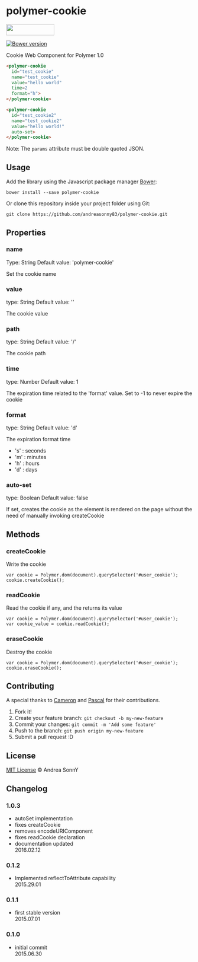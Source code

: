 # polymer-cookie

<img src="http://benschwarz.github.io/bower-badges/badge@2x.png" width="130" height="30">

[![Bower version](https://badge.fury.io/bo/polymer-cookie.svg)](https://badge.fury.io/bo/polymer-cookie)

Cookie Web Component for Polymer 1.0

```html
<polymer-cookie
  id="test_cookie"
  name="test_cookie"
  value="hello world"
  time=2
  format="h">
</polymer-cookie>

<polymer-cookie
  id="test_cookie2"
  name="test_cookie2"
  value="hello world!"
  auto-set>
</polymer-cookie>
```

Note: The `params` attribute must be double quoted JSON.

## Usage

Add the library using the Javascript package manager [Bower](http://bower.io/):

    bower install --save polymer-cookie

Or clone this repository inside your project folder using Git:

    git clone https://github.com/andreasonny83/polymer-cookie.git

## Properties

### name

Type: String
Default value: 'polymer-cookie'

Set the cookie name

### value

type: String
Default value: ''

The cookie value

### path

type: String
Default value: '/'

The cookie path

### time

type: Number
Default value: 1

The expiration time related to the 'format' value.
Set to -1 to never expire the cookie

### format

type: String
Default value: 'd'

The expiration format time
* 's' : seconds
* 'm' : minutes
* 'h' : hours
* 'd' : days

### auto-set

type: Boolean
Default value: false

If set, creates the cookie as the element is rendered on the page without the need of manually invoking createCookie

## Methods

### createCookie

Write the cookie

    var cookie = Polymer.dom(document).querySelector('#user_cookie');
    cookie.createCookie();

### readCookie

Read the cookie if any, and the returns its value

    var cookie = Polymer.dom(document).querySelector('#user_cookie');
    var cookie_value = cookie.readCookie();

### eraseCookie

Destroy the cookie

    var cookie = Polymer.dom(document).querySelector('#user_cookie');
    cookie.eraseCookie();


## Contributing

A special thanks to [Cameron](https://github.com/cameronwp) and [Pascal](https://github.com/MeTaNoV) for their contributions.

1. Fork it!
2. Create your feature branch: `git checkout -b my-new-feature`
3. Commit your changes: `git commit -m 'Add some feature'`
4. Push to the branch: `git push origin my-new-feature`
5. Submit a pull request :D


## License

[MIT License](https://github.com/andreasonny83/polymer-cookie/blob/master/LICENSE) © Andrea SonnY

## Changelog

### 1.0.3
* autoSet implementation
* fixes createCookie
* removes encodeURIComponent
* fixes readCookie declaration
* documentation updated<br>
2016.02.12

### 0.1.2
* Implemented reflectToAttribute capability<br>
2015.29.01

### 0.1.1
* first stable version<br>
2015.07.01

### 0.1.0
* initial commit<br>
2015.06.30

